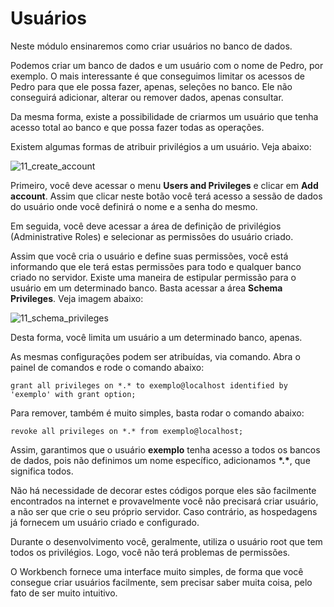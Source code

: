 # Usuários

Neste módulo ensinaremos como criar usuários no banco de dados.

Podemos criar um banco de dados e um usuário com o nome de Pedro, por exemplo. O mais interessante é que conseguimos limitar os acessos de Pedro para que ele possa fazer, apenas, seleções no banco. Ele não conseguirá adicionar, alterar ou remover dados, apenas consultar.

Da mesma forma, existe a possibilidade de criarmos um usuário que tenha acesso total ao banco e que possa fazer todas as operações.

Existem algumas formas de atribuir privilégios a um usuário. Veja abaixo:

![11_create_account](./images/11_create_account.png "11_create_account")

Primeiro, você deve acessar o menu **Users and Privileges** e clicar em **Add account**. Assim que clicar neste botão você terá acesso a sessão de dados do usuário onde você definirá o nome e a senha do mesmo.

Em seguida, você deve acessar a área de definição de privilégios (Administrative Roles) e selecionar as permissões do usuário criado.

Assim que você cria o usuário e define suas permissões, você está informando que ele terá estas permissões para todo e qualquer banco criado no servidor. Existe uma maneira de estipular permissão para o usuário em um determinado banco. Basta acessar a área **Schema Privileges**. Veja imagem abaixo:

![11_schema_privileges](./images/11_schema_privileges.png "11_schema_privileges")

Desta forma, você limita um usuário a um determinado banco, apenas.

As mesmas configurações podem ser atribuídas, via comando. Abra o painel de comandos e rode o comando abaixo:

```
grant all privileges on *.* to exemplo@localhost identified by 'exemplo' with grant option;
```

Para remover, também é muito simples, basta rodar o comando abaixo:

```
revoke all privileges on *.* from exemplo@localhost;
```

Assim, garantimos que o usuário **exemplo** tenha acesso a todos os bancos de dados, pois não definimos um nome específico,  adicionamos **\*.\***, que significa todos.

Não há necessidade de decorar estes códigos porque eles são facilmente encontrados na internet e provavelmente você não precisará criar usuário, a não ser que crie o seu próprio servidor. Caso contrário, as hospedagens já fornecem um usuário criado e configurado.

Durante o desenvolvimento você, geralmente, utiliza o usuário root que tem todos os privilégios. Logo, você não terá problemas de permissões.

O Workbench fornece uma interface muito simples, de forma que você consegue criar usuários facilmente, sem precisar saber muita coisa, pelo fato de ser muito intuitivo.